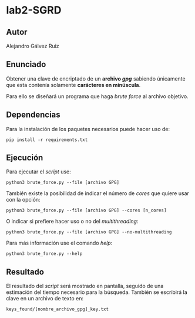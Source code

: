 # lab2-SGRD

## Autor
Alejandro Gálvez Ruiz

## Enunciado
Obtener una clave de encriptado de un **archivo _gpg_** sabiendo únicamente que esta contenía solamente **carácteres en minúscula**.

Para ello se diseñará un programa que haga _brute force_ al archivo objetivo.

## Dependencias
Para la instalación de los paquetes necesarios puede hacer uso de:
```shell
pip install -r requirements.txt
```

## Ejecución
Para ejecutar el _script_ use:
```shell
python3 brute_force.py --file [archivo GPG]
```
También existe la posibilidad de indicar el número de _cores_ que quiere usar con la opción:
```shell
python3 brute_force.py --file [archivo GPG] --cores [n_cores]
```
O indicar si prefiere hacer uso o no del _multithreading_:
```shell
python3 brute_force.py --file [archivo GPG] --no-multithreading
```
Para más información use el comando _help_:
```shell
python3 brute_force.py --help
```

## Resultado
El resultado del _script_ será mostrado en pantalla, seguido de una estimación del tiempo necesario para la búsqueda.
También se escribirá la clave en un archivo de texto en:
```
keys_found/[nombre_archivo_gpg]_key.txt
```
